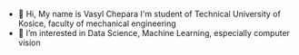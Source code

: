 - 👋 Hi, My name is Vasyl Chepara I'm student of Technical University of Kosice, faculty of mechanical engineering
- 👀 I’m interested in Data Science, Machine Learning, especially computer vision

<!---
Vasyl-Chepara/Vasyl-Chepara is a ✨ special ✨ repository because its `README.md` (this file) appears on your GitHub profile.
You can click the Preview link to take a look at your changes.
--->
